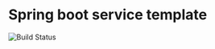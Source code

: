 # Spring boot service template


![Build Status](https://github.com/scadable/template-spring/actions/workflows/ci.yaml/badge.svg)
